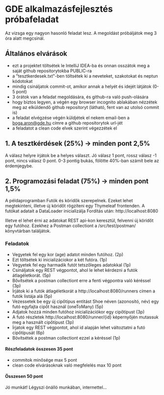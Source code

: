 
# GDE alkalmazásfejlesztés próbafeladat

Az vizsga egy nagyon hasonló feladat lesz.
A megoldást próbáljátok meg 3 óra alatt megcsinál.


## Általános elvárások
- ezt a projektet töltsétek le IntelliJ IDEA-ba és onnan osszátok meg a saját github repositorytokba PUBLIC-ra
- a "tesztkerdesek.txt"-ben töltsétek ki a neveteket, szakotokat és neptun kódotokat
- mindig csináljatok commit-ot, amikor annak a helyét és idejét látjátok (0-5 pont)
- 3 órátok van a feladat megoldására, és github-ra való push-olására
- hogy biztos legyen, a végén egy browser incognito ablakában nézzétek meg az elküldendő github repositoryt (látható, fent van az utolsó commit is)
- a feladat elvégzése végén küldjétek el nekem email-ben a boga.aron@gde.hu címre a github repositorytok url-jét
- a feladatot a clean code elvek szerint végezzétek el


## 1. A tesztkérdések (25%) -> minden pont 2,5%

A válasz helyre írjátok be a helyes választ. Jó válasz 1 pont, rossz válasz -1 pont, nincs válasz 0 pont. 0-3 pontig bukás, fölötte 40%-ban számít bele az érdemjegybe.

## 2. Programozási feladat (75%) -> minden pont 1,5%

A példaprogramban Futók és köridők szerepelnek. Ezeket lehet megtekinteni, illetve új köridőt rögzíteni egy Thymeleaf frontenden.
A futókat adatait a DataLoader inicializálja
Fordítás után:
http://localhost:8080

Illetve el lehet érni az adatokat REST api-kon keresztül, felvenni új köridőt egy futóhoz.
Ezekhez a Postman collectiont a /src/test/postman/ könyvtárban találjátok.

### Feladatok

- Vegyetek fel egy kor (age) adatot minden futóhoz. (2p)
- Ezt töltsétek ki inicializáciokor a két futóra. (1p)
- Vegyetek fel egy harmadik futót tetszőleges adatokkal (1p)
- Csináljatok egy REST végpontot, ahol le lehet kérdezni a futók átlagéletkorát. (5p)
- Bővítsétek a postman collectiont erre a fenti végpontra való kéréssel (3p)
- Írjátok ki a futók átlagéletkorát a http://localhost:8080/runners címen a futók listája alá (5p)
- Vezessetek be egy új cipőtípus entitást Shoe néven (azonosító, név) egy futó egyfajta cipőt használ (oneToMany) (5p)
- Adjatok hozzá minden futóhoz inicializációkor egy cipőtípust (3p)
- A futó részletek http://localhost:8080/runner/{id} képernyőjén mutassuk meg a használt cipőtípust (3p)
- Írjatok egy REST végpontot, ahol id alapján lehet változtatni a futó cipőtípusát (6p)
- Bövítsétek a postman collectiont ezzel a kéréssel (1p)
#### Részfeladatok összesen 35 pont
+ commitok minősége max 5 pont
+ clean code elvárásoknak való megfelelés max 10 pont
#### Összesen 50 pont

Jó munkát! Légyszi önálló munkában, internettel...
